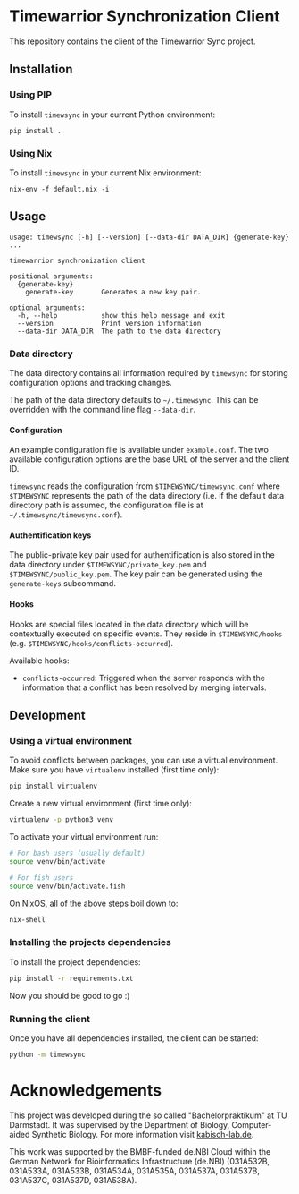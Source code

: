 # Timewarrior Synchronization Client

This repository contains the client of the Timewarrior Sync project.

## Installation

### Using PIP

To install `timewsync` in your current Python environment:

```
pip install .
```

### Using Nix

To install `timewsync` in your current Nix environment:

```
nix-env -f default.nix -i
```

## Usage

```
usage: timewsync [-h] [--version] [--data-dir DATA_DIR] {generate-key} ...

timewarrior synchronization client

positional arguments:
  {generate-key}
    generate-key       Generates a new key pair.

optional arguments:
  -h, --help           show this help message and exit
  --version            Print version information
  --data-dir DATA_DIR  The path to the data directory
```

### Data directory

The data directory contains all information required by `timewsync`
for storing configuration options and tracking changes.

The path of the data directory defaults to `~/.timewsync`. This can be
overridden with the command line flag `--data-dir`.

#### Configuration

An example configuration file is available under `example.conf`. The
two available configuration options are the base URL of the server and
the client ID.

`timewsync` reads the configuration from `$TIMEWSYNC/timewsync.conf`
where `$TIMEWSYNC` represents the path of the data directory (i.e. if
the default data directory path is assumed, the configuration file is
at `~/.timewsync/timewsync.conf`).

#### Authentification keys

The public-private key pair used for authentification is also stored
in the data directory under `$TIMEWSYNC/private_key.pem` and
`$TIMEWSYNC/public_key.pem`. The key pair can be generated using the
`generate-keys` subcommand.

#### Hooks

Hooks are special files located in the data directory which will be
contextually executed on specific events. They reside in
`$TIMEWSYNC/hooks` (e.g. `$TIMEWSYNC/hooks/conflicts-occurred`).

Available hooks:

- `conflicts-occurred`: Triggered when the server responds with the
  information that a conflict has been resolved by merging intervals.

## Development

### Using a virtual environment

To avoid conflicts between packages, you can use a virtual environment.
Make sure you have `virtualenv` installed (first time only):

```bash
pip install virtualenv
```

Create a new virtual environment (first time only):
```bash
virtualenv -p python3 venv
```

To activate your virtual environment run:
```bash
# For bash users (usually default)
source venv/bin/activate

# For fish users
source venv/bin/activate.fish
```

On NixOS, all of the above steps boil down to:

```bash
nix-shell
```

### Installing the projects dependencies

To install the project dependencies:

```bash
pip install -r requirements.txt
```

Now you should be good to go :)

### Running the client

Once you have all dependencies installed, the client can be started:

```bash
python -m timewsync
```

# Acknowledgements
This project was developed during the so called "Bachelorpraktikum" at TU Darmstadt. It was supervised by the Department of Biology, Computer-aided Synthetic Biology. For more information visit [kabisch-lab.de](http://kabisch-lab.de).

This work was supported by the BMBF-funded de.NBI Cloud within the German Network for Bioinformatics Infrastructure (de.NBI) (031A532B, 031A533A, 031A533B, 031A534A, 031A535A, 031A537A, 031A537B, 031A537C, 031A537D, 031A538A).


